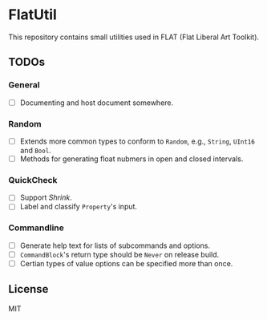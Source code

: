 # FlatUtil

This repository contains small utilities used in FLAT (Flat Liberal Art Toolkit).

## TODOs

### General

- [ ] Documenting and host document somewhere.

### Random

- [ ] Extends more common types to conform to `Random`, e.g., `String`, `UInt16` and `Bool`.
- [ ] Methods for generating float nubmers in open and closed intervals.

### QuickCheck

- [ ] Support _Shrink_.
- [ ] Label and classify `Property`'s input.

### Commandline

- [ ] Generate help text for lists of subcommands and options.
- [ ] `CommandBlock`'s return type should be `Never` on release build.
- [ ] Certian types of value options can be specified more than once.

## License

MIT
